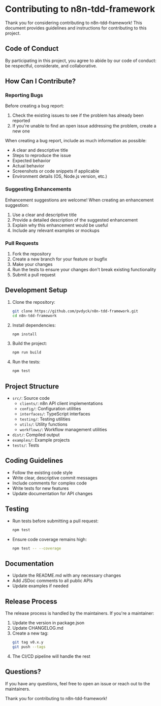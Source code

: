 # Contributing to n8n-tdd-framework

Thank you for considering contributing to n8n-tdd-framework! This document provides guidelines and instructions for contributing to this project.

## Code of Conduct

By participating in this project, you agree to abide by our code of conduct: be respectful, considerate, and collaborative.

## How Can I Contribute?

### Reporting Bugs

Before creating a bug report:

1. Check the existing issues to see if the problem has already been reported
2. If you're unable to find an open issue addressing the problem, create a new one

When creating a bug report, include as much information as possible:

- A clear and descriptive title
- Steps to reproduce the issue
- Expected behavior
- Actual behavior
- Screenshots or code snippets if applicable
- Environment details (OS, Node.js version, etc.)

### Suggesting Enhancements

Enhancement suggestions are welcome! When creating an enhancement suggestion:

1. Use a clear and descriptive title
2. Provide a detailed description of the suggested enhancement
3. Explain why this enhancement would be useful
4. Include any relevant examples or mockups

### Pull Requests

1. Fork the repository
2. Create a new branch for your feature or bugfix
3. Make your changes
4. Run the tests to ensure your changes don't break existing functionality
5. Submit a pull request

## Development Setup

1. Clone the repository:
   ```bash
   git clone https://github.com/pvdyck/n8n-tdd-framework.git
   cd n8n-tdd-framework
   ```

2. Install dependencies:
   ```bash
   npm install
   ```

3. Build the project:
   ```bash
   npm run build
   ```

4. Run the tests:
   ```bash
   npm test
   ```

## Project Structure

- `src/`: Source code
  - `clients/`: n8n API client implementations
  - `config/`: Configuration utilities
  - `interfaces/`: TypeScript interfaces
  - `testing/`: Testing utilities
  - `utils/`: Utility functions
  - `workflows/`: Workflow management utilities
- `dist/`: Compiled output
- `examples/`: Example projects
- `tests/`: Tests

## Coding Guidelines

- Follow the existing code style
- Write clear, descriptive commit messages
- Include comments for complex code
- Write tests for new features
- Update documentation for API changes

## Testing

- Run tests before submitting a pull request:
  ```bash
  npm test
  ```

- Ensure code coverage remains high:
  ```bash
  npm test -- --coverage
  ```

## Documentation

- Update the README.md with any necessary changes
- Add JSDoc comments to all public APIs
- Update examples if needed

## Release Process

The release process is handled by the maintainers. If you're a maintainer:

1. Update the version in package.json
2. Update CHANGELOG.md
3. Create a new tag:
   ```bash
   git tag v0.x.y
   git push --tags
   ```
4. The CI/CD pipeline will handle the rest

## Questions?

If you have any questions, feel free to open an issue or reach out to the maintainers.

Thank you for contributing to n8n-tdd-framework!